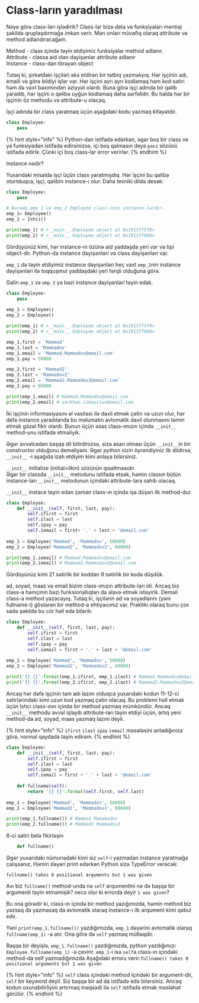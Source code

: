 # Class-ların yaradılması

Nəyə görə class-ları işlədirik? Class-lar bizə data və funksiyaları məntiqi şəkildə qruplaşdırmağa imkan verir. Mən onları müvafiq olaraq attribute və method adlandıracağam. 

Method - class içində təyin etdiyimiz funksiyalar method adlanır.  
Attribute - classa aid olan dəyişənlər attribute adlanır  
Instance - class-dan törəyən object

Tutaq ki, şirkətdəki işçiləri əks etdirən bir tətbiq yazmalıyıq. Hər işçinin adı, emaili və görə bildiyi işlər var. Hər işçini ayrı ayrı kodlamaq həm kod sətiri həm də vaxt baxımından əziyyət olardı. Buna görə işçi adında bir qəlib yaradıb, hər işçini o qəlibə uyğun kodlamaq daha sərfəlidir. Bu halda hər bir işçinin öz methodu və attribute-u olacaq.

İşçi adında bir class yaratmaq üçün aşağıdaki kodu yazmaq kifayətdir.

```python
class Employee:
    pass
```

{% hint style="info" %}
Python-dan istifadə edərkən, əgər boş bir class və ya funksiyadan istifadə edirsinizsə, içi boş qalmasın deyə `pass` sözünü istifadə edirik. Çünki içi boş class-lar error verirlər.
{% endhint %}

Instance nədir?

Yuxarıdaki misalda işçi üçün class yaratmışdıq. Hər işçini bu qəlibə oturtduqca, işçi, qəlibin instance-ı olur. Daha texniki dildə desək:

```python
class Employee:
    pass

# Burada emp_1 ve emp_2 Employee class-inin instance-lardir.
emp_1= Employee() 
emp_2 = Ishci()

print(emp_1) # <__main__.Employee object at 0x1013775f8>
print(emp_2) # <__main__.Employee object at 0x101377668>
```



Gördüyünüz kimi, hər instance-ın özünə aid yaddaşda yeri var və tipi object-dir. Python-da instance dəyişənləri və class dəyişənləri var.

`emp_1` də təyin etdiyimiz instance dəyişənləri heç vaxt `emp_2`nin instance dəyişənləri ilə toqquşmur yaddaşdaki yeri fərqli olduğuna görə.

Gəlin `emp_1` və `emp_2` yə bəzi instance dəyişənləri təyin edək.

 

```python
class Employee:
    pass
    
emp_1 = Employee()
emp_2 = Employee()

print(emp_1) # <__main__.Employee object at 0x1013775f8>
print(emp_2) # <__main__.Employee object at 0x101377668>

emp_1.first = 'Mammad'
emp_1.last = 'Mammadov'
emp_1.email = 'Mammad.Mammadov@email.com'
emp_1.pay = 50000

emp_2.first = 'Mammad2'
emp_2.last = 'Mammadov2'
emp_2.email = 'Mammad2.Mammadov2@email.com'
emp_2.pay = 60000

print(emp_1.email) # Mammad.Mammadov@email.com
print(emp_2.email) # sarkhan.ismayilov@email.com
```

İki işçinin informasiyasını əl vasitəsi ilə daxil etmək çətin və uzun olur, hər dəfə instance yaradılanda bu məlumatın avtomatik daxil olunmasını təmin etmək gözəl fikir olardı. Bunun üçün əsas class-ımızın içində `__init__` method-unu istifadə etməliyik.

Əgər əvvəlcədən başqa dil bilirdinizsə, sizə asan olması üçün `__init__`in bir constructor olduğunu deməliyəm. Əgər python sizin öyrəndiyiniz ilk dildirsə, `__init__` -i aşağıda izah etdiyim kimi anlaya bilərsiniz.

`__init__` initialize \(initial=ilkin\) sözünün qısaltmasıdır.   
Əgər bir classda `__init__` metodunu istifadə etsək, həmin classın bütün instance-ları `__init__` metodunun içindəki attribute-lara sahib olacaq.

`__init__` instace təyin edən zaman class-ın içində işə düşən ilk method-dur.

```python
class Employee:
    def __init__(self, first, last, pay):
        self.ifirst = first
        self.ilast = last
        self.ipay = pay
        self.iemail = first+ '.' + last + '@email.com'
    
emp_1 = Employee('Mammad', 'Mammadov', 50000)
emp_2 = Employee('Mammad2', 'Mammadov2', 60000)

print(emp_1.iemail) # Mammad.Mammadov@email.com
print(emp_2.iemail) # Mammad2.Mammadov2@email.com
```

Gördüyünüz kimi 21 sətirlik bir koddan 9 sətirlik bir koda düşdük.

ad, soyad, maas və email bizim class-ımızın attribute-ları idi. Ancaq biz class-a həmçinin bəzi funksionallıqları da əlavə etmək istəyirik. Deməli class-a method yazacayıq. Tutaq ki, işçilərin ad və soyadlarını \(yəni fullname-i\) göstərən bir method-a ehtiyacımız var. Praktiki olaraq bunu çox sadə şəkildə bu cür həll edə bilərik:

```python
class Employee:
    def __init__(self, first, last, pay):
        self.ifirst = first
        self.ilast = last
        self.ipay = pay
        self.iemail = first + '.' + last + '@email.com'
    
emp_1 = Employee('Mammad', 'Mammadov', 50000)
emp_2 = Employee('Mammad2', 'Mammadov2', 60000)

print('{} {}'.format(emp_1.ifirst, emp_1.ilast) # Mammad.Mammadov@email.com
print('{} {}'.format(emp_2.ifirst, emp_2.ilast) # Mammad2.Mammadov2@email.com
```

Ancaq hər dəfə işçinin tam adı lazım olduqca yuxarıdaki kodun 11-12-ci sətirlərindəki kimi uzun kod yazmaq çətin olacaq. Bu problemi həll etmək üçün Ishci class-ının içində bir method yazmaq mümkündür. Ancaq `__init__` methodu əvvəl işləyib attribute-ları təyin etdiyi üçün, artıq yeni method-da ad, soyad, maas yazmaq lazım deyil.

{% hint style="info" %}
`ifirst` `ilast` `ipay` `iemail` məsələsini anladığınıza görə, normal qaydada təyin edirəm.
{% endhint %}

```python
class Employee:
    def __init__(self, first, last, pay):
        self.ifirst = first
        self.ilast = last
        self.ipay = pay
        self.iemail = first + '.' + last + '@email.com'
        
    def fullname(self):
        return '{} {}'.format(self.first, self.last)
        
emp_1 = Employee('Mammad', 'Mammadov', 50000)
emp_2 = Employee('Mammad2', 'Mammadov2', 60000)

print(emp_1.fullname()) # Mammad Mamamadov
print(emp_2.fullname()) # Mammad2 Mammadov2
```

 8-ci sətiri belə fikirləşin 

```python
    def fullname()
```

Əgər yuxarıdakı nümunədəki kimi siz `self`-i yazmadan instance yaratmağa çalışsanız, Həmin dəyəri print edərkən Python sizə TypeError verəcək:

`fullname() takes 0 positional arguments but 1 was given`

Axı biz `fullname()` method-unda nə `self` arqumentini nə də başqa bir argumenti təyin etməmişik? necə olur ki errorda deyir `1 was given`? 

Bu ona görədir ki, class-ın içində bir method yazığımızda, həmin method biz yazsaq da yazmasaq da avtomatik olaraq instance-ı ilk arqument kimi qəbul edir.  

Yəni `print(emp_1.fullname())` yazdığımızda, `emp_1` dəyərini avtomatik olaraq `fullname(emp_1)` -a atır. Ona görə də `self` yazmaq mütləqdir.

Başqa bir deyişlə, `emp_1.fullname()` yazdığımızda, python yazdığımızı `Employee.fullname(emp_1)` -ə çevirir. `emp_1`-i isə `self`ə class-ın içindəki method-da self yazmadığımızda  Aşağıdaki erroru verir:`fullname() takes 0 positional arguments but 1 was given`

{% hint style="info" %}
`self` class içindəki method içindəki bir  argument-dir, `self` bir keyword deyil. Siz başqa bir ad da istifadə edə bilərsiniz. Ancaq kodun oxunabilirliyini artırmaq məqsədi ilə `self` istifadə etmək məsləhət görülür. 
{% endhint %}

